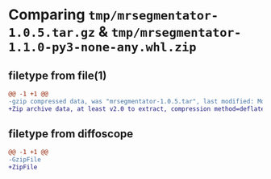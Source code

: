 # Comparing `tmp/mrsegmentator-1.0.5.tar.gz` & `tmp/mrsegmentator-1.1.0-py3-none-any.whl.zip`

## filetype from file(1)

```diff
@@ -1 +1 @@
-gzip compressed data, was "mrsegmentator-1.0.5.tar", last modified: Mon May 13 12:59:48 2024, max compression
+Zip archive data, at least v2.0 to extract, compression method=deflate
```

## filetype from diffoscope

```diff
@@ -1 +1 @@
-GzipFile
+ZipFile
```

